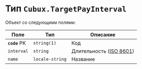 Тип `Cubux.TargetPayInterval`
=============================

Объект со следующими полями:

Поле          | Тип             | Описание
------------- | --------------- | --------
**`code`** PK | `string(1)`     | Код
`interval`    | `string`        | Длительность ([ISO 8601][iso8601])
`name`        | `locale-string` | Название


[iso8601]: https://en.wikipedia.org/wiki/ISO_8601#Durations
